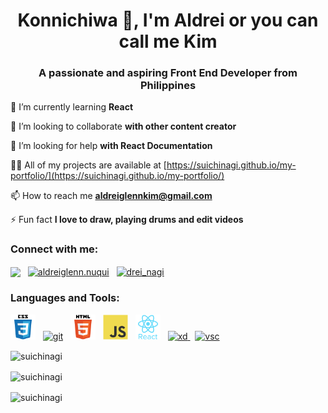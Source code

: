 <h1 align="center">Konnichiwa 👋, I'm Aldrei or you can call me Kim</h1>
<h3 align="center">A passionate and aspiring Front End Developer from Philippines</h3>

🌱 I’m currently learning **React**

👯 I’m looking to collaborate **with other content creator**

🤝 I’m looking for help **with React Documentation**

👨‍💻 All of my projects are available at [https://suichinagi.github.io/my-portfolio/](https://suichinagi.github.io/my-portfolio/)

📫 How to reach me **aldreiglennkim@gmail.com**

⚡ Fun fact **I love to draw, playing drums and edit videos**

<h3 align="left">Connect with me:</h3>
<p align="left">
<a href="https://linkedin.com/in/aldrei-glenn-nuqui-a1b963206" target="blank"><img align="center" src="https://img.shields.io/badge/LinkedIn-0077B5?style=for-the-badge&logo=linkedin&logoColor=white"  /></a> &nbsp;  
<a href="https://fb.com/aldreiglenn.nuqui" target="blank"><img align="center" src="https://img.shields.io/badge/Facebook-1877F2?style=for-the-badge&logo=facebook&logoColor=white" alt="aldreiglenn.nuqui"  /></a> &nbsp;  
<a href="https://instagram.com/drei_nagi" target="blank"><img align="center" src="https://img.shields.io/badge/Instagram-E4405F?style=for-the-badge&logo=instagram&logoColor=white" alt="drei_nagi" /></a>
</p>

<h3 align="left">Languages and Tools:</h3>
<p align="left"> <a href="https://www.w3schools.com/css/" target="_blank"><img src="https://raw.githubusercontent.com/devicons/devicon/master/icons/css3/css3-original-wordmark.svg" alt="css3" width="40" height="40"/></a> &nbsp; 
<a href="https://git-scm.com/" target="_blank"> <img src="https://www.vectorlogo.zone/logos/git-scm/git-scm-icon.svg" alt="git" width="40" height="40"/></a> &nbsp; 
<a href="https://www.w3.org/html/" target="_blank"> <img src="https://raw.githubusercontent.com/devicons/devicon/master/icons/html5/html5-original-wordmark.svg" alt="html5" width="40" height="40"/></a> &nbsp;  
<a href="https://developer.mozilla.org/en-US/docs/Web/JavaScript" target="_blank"> <img src="https://raw.githubusercontent.com/devicons/devicon/master/icons/javascript/javascript-original.svg" alt="javascript" width="40" height="40"/></a> &nbsp; 
<a href="https://reactjs.org/" target="_blank"> <img src="https://raw.githubusercontent.com/devicons/devicon/master/icons/react/react-original-wordmark.svg" alt="react" width="40" height="40"/></a> &nbsp;  
<a href="https://www.adobe.com/products/xd.html" target="_blank"> <img src="https://cdn.worldvectorlogo.com/logos/adobe-xd.svg" alt="xd" width="40" height="40"/> </a>
&nbsp;  
<a href="https://code.visualstudio.com/" target="_blank"> <img src="https://img.shields.io/badge/Visual_Studio_Code-0078D4?style=for-the-badge&logo=visual%20studio%20code&logoColor=white" alt="vsc"/> </a></p>


<p><img align="center" src="https://github-readme-stats.vercel.app/api/top-langs?username=suichinagi&theme=radical&show_icons=true&locale=en&layout=compact" alt="suichinagi" /></p>

<p><img align="center" src="https://github-readme-stats.vercel.app/api?username=suichinagi&theme=radical&show_icons=true&locale=en" alt="suichinagi" /></p>
 
<p><img align="center" src="https://github-readme-streak-stats.herokuapp.com/?user=suichinagi&theme=radical" alt="suichinagi" /></p>

